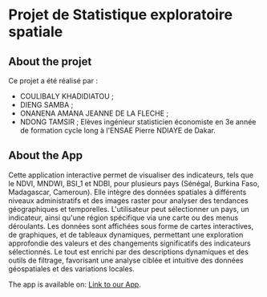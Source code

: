 # Projet de Statistique exploratoire spatiale 

## About the projet
Ce projet a été réalisé par :
- COULIBALY KHADIDIATOU ;
- DIENG SAMBA ;
- ONANENA AMANA JEANNE DE LA FLECHE ;
- NDONG TAMSIR ;
  Elèves ingénieur statisticien économiste en 3e année de formation cycle long à l'ENSAE Pierre NDIAYE de Dakar.

## About the App
Cette application interactive permet de visualiser des indicateurs, tels que le NDVI, MNDWI, 
BSI_1 et NDBI, pour plusieurs pays (Sénégal, Burkina Faso, Madagascar, Cameroun). Elle 
intègre des données spatiales à différents niveaux administratifs et des images raster pour 
analyser des tendances géographiques et temporelles. L'utilisateur peut sélectionner un pays, 
un indicateur, ainsi qu'une région spécifique via une carte ou des menus déroulants. Les données 
sont affichées sous forme de cartes interactives, de graphiques, et de tableaux dynamiques, 
permettant une exploration approfondie des valeurs et des changements significatifs des 
indicateurs sélectionnés. Le tout est enrichi par des descriptions dynamiques et des outils de 
filtrage, favorisant une analyse ciblée et intuitive des données géospatiales et des variations 
locales.


The app is available on:
[Link to our App](https://kcgirl1234.shinyapps.io/Groupe1_Projet_SES/).



